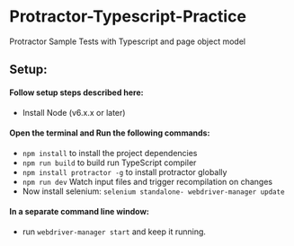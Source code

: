 # Protractor-Typescript-Practice

Protractor Sample Tests with Typescript and page object model

## Setup:

#### Follow setup steps described here:
* Install Node (v6.x.x or later)
#### Open the terminal and Run the following commands:

* `npm install` to install the project dependencies
* `npm run build` to build run TypeScript compiler
* `npm install protractor -g` to install protractor globally
* `npm run dev` Watch input files and trigger recompilation on changes
* Now install selenium: `selenium standalone- webdriver-manager update`

#### In a separate command line window:
* run `webdriver-manager start` and keep it running.
